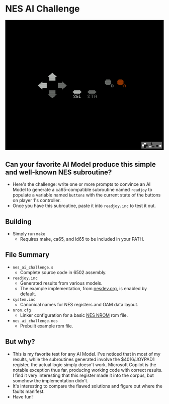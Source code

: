# NES AI Challenge

![Example Screenshot](example.png)

## Can your favorite AI Model produce this simple and well-known NES subroutine?
* Here's the challenge:  write one or more prompts to convince an AI Model to generate a ca65-compatible subroutine named `readjoy` to populate a variable named `buttons` with the current state of the buttons on player 1's controller.
* Once you have this subroutine, paste it into `readjoy.inc` to test it out.

## Building
* Simply run `make`
    * Requires make, ca65, and ld65 to be included in your PATH.
## File Summary
* `nes_ai_challenge.s`
    * Complete source code in 6502 assembly.
* `readjoy.inc`
    * Generated results from various models.
    * The example implementation, from [nesdev.org](https://www.nesdev.org/wiki/Controller_reading_code), is enabled by default.
* `system.inc`
    * Canonical names for NES registers and OAM data layout.
* `nrom.cfg`
    * Linker configuration for a basic [NES NROM](https://www.nesdev.org/wiki/NROM) rom file.
* `nes_ai_challenge.nes`
    * Prebuilt example rom file.

## But why?
* This is my favorite test for any AI Model.  I've noticed that in most of my results, while the subroutines generated involve the $4016/JOYPAD1 register, the actual logic simply doesn't work.  Microsoft Copilot is the notable exception thus far, producing working code with correct results.  I find it very interesting that this register made it into the corpus, but somehow the implementation didn't.
* It's interesting to compare the flawed solutions and figure out where the faults manifest.
* Have fun!